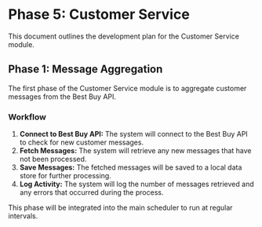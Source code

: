 # Phase 5: Customer Service

This document outlines the development plan for the Customer Service module.

## Phase 1: Message Aggregation

The first phase of the Customer Service module is to aggregate customer messages from the Best Buy API.

### Workflow

1.  **Connect to Best Buy API:** The system will connect to the Best Buy API to check for new customer messages.
2.  **Fetch Messages:** The system will retrieve any new messages that have not been processed.
3.  **Save Messages:** The fetched messages will be saved to a local data store for further processing.
4.  **Log Activity:** The system will log the number of messages retrieved and any errors that occurred during the process.

This phase will be integrated into the main scheduler to run at regular intervals.
